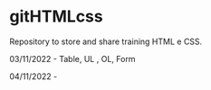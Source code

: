 # gitHTMLcss
Repository to store and share training HTML e CSS.

03/11/2022 - Table, UL , OL, Form

04/11/2022 - 
